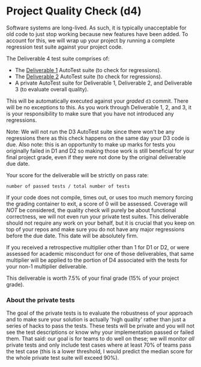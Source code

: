 # Project Quality Check (d4)

Software systems are long-lived. As such, it is typically unacceptable for old code to just stop working because new features have been added. To account for this, we will wrap up your project by running a complete regression test suite against your project code.

The Deliverable 4 test suite comprises of:

* The [Deliverable 1](Deliverable1.md) AutoTest suite (to check for regressions).
* The [Deliverable 2](Deliverable2.md) AutoTest suite (to check for regressions).
* A private AutoTest suite for Deliverable 1, Deliverable 2, and Deliverable 3 (to evaluate overall quality).

This will be automatically executed against your _graded_ `d3` commit. There will be no exceptions to this. As you work through Deliverable 1, 2, and 3, it is your responsibility to make sure that you have not introduced any regressions.

Note: We will not run the D3 AutoTest suite since there won't be any regressions there as this check happens on the same day your D3 code is due. Also note: this is an opportunity to make up marks for tests you originally failed in D1 and D2 so making those work is still beneficial for your final project grade, even if they were not done by the original deliverable due date.

Your score for the deliverable will be strictly on pass rate:

```number of passed tests / total number of tests```

If your code does not compile, times out, or uses too much memory forcing the grading container to exit, a score of 0 will be assessed.  Coverage will _NOT_ be considered, the quality check will purely be about functional correctness, we will not even run your private test suites. This deliverable should not require any work on your behalf, but it is crucial that you keep on top of your repos and make sure you do not have any major regressions before the due date. This date will be absolutely firm.

If you received a retrospective multiplier other than 1 for D1 or D2, or were assessed for academic misconduct for one of those deliverables, that same multiplier will be applied to the portion of D4 associated with the tests for your non-1 multiplier deliverable.

This deliverable is worth 7.5% of your final grade (15% of your project grade).

### About the private tests

The goal of the private tests is to evaluate the robustness of your approach and to make sure your solution is actually 'high quality' rather than just a series of hacks to pass the tests. These tests will be private and you will not see the test descriptions or know why your implementation passed or failed them. That said: our goal is for teams to do well on these; we will monitor _all_ private tests and only include test cases where at least 70% of teams pass the test case (this is a lower threshold, I would predict the median score for the whole private test suite will exceed 90%).
